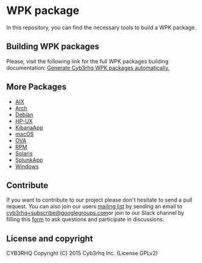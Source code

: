 # WPK package

In this repository, you can find the necessary tools to build a WPK package.

## Building WPK packages

Please, visit the following link for the full WPK packages building documentation: [Generate Cyb3rhq WPK packages automatically.](https://documentation.wazuh.com/current/development/packaging/generate-wpk-package.html)

## More Packages

- [AIX](/aix/README.md)
- [Arch](/arch/README.md)
- [Debian](/debs/README.md)
- [HP-UX](/hp-ux/README.md)
- [KibanaApp](/cyb3rhqapp/README.md)
- [macOS](/macos/README.md)
- [OVA](/ova/README.md)
- [RPM](/rpms/README.md)
- [Solaris](/solaris/README.md)
- [SplunkApp](/splunkapp/README.md)
- [Windows](/windows/README.md)

## Contribute

If you want to contribute to our project please don't hesitate to send a pull request. You can also join our users [mailing list](https://groups.google.com/d/forum/cyb3rhq) by sending an email to [cyb3rhq+subscribe@googlegroups.com](mailto:cyb3rhq+subscribe@googlegroups.com)or join to our Slack channel by filling this [form](https://wazuh.com/community/join-us-on-slack/) to ask questions and participate in discussions.

## License and copyright

CYB3RHQ
Copyright (C) 2015 Cyb3rhq Inc.  (License GPLv2)
